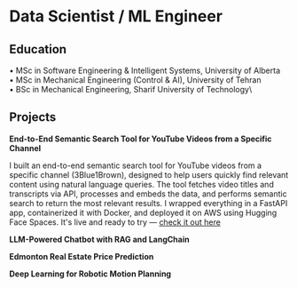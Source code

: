 # Data Scientist / ML Engineer

## Education
• MSc in Software Engineering & Intelligent Systems, University of Alberta\
• MSc in Mechanical Engineering (Control & AI), University of Tehran\
• BSc in Mechanical Engineering, Sharif University of Technology\

## Projects
**End-to-End Semantic Search Tool for YouTube Videos from a Specific Channel**

I built an end-to-end semantic search tool for YouTube videos from a specific channel (3Blue1Brown), designed to help users quickly find relevant content using natural language queries. The tool fetches video titles and transcripts via API, processes and embeds the data, and performs semantic search to return the most relevant results. I wrapped everything in a FastAPI app, containerized it with Docker, and deployed it on AWS using Hugging Face Spaces. It's live and ready to try — [check it out here](https://huggingface.co/spaces/masamadikh/YouTubeSemanticSearch)

**LLM-Powered Chatbot with RAG and LangChain**

**Edmonton Real Estate Price Prediction**

**Deep Learning for Robotic Motion Planning**
